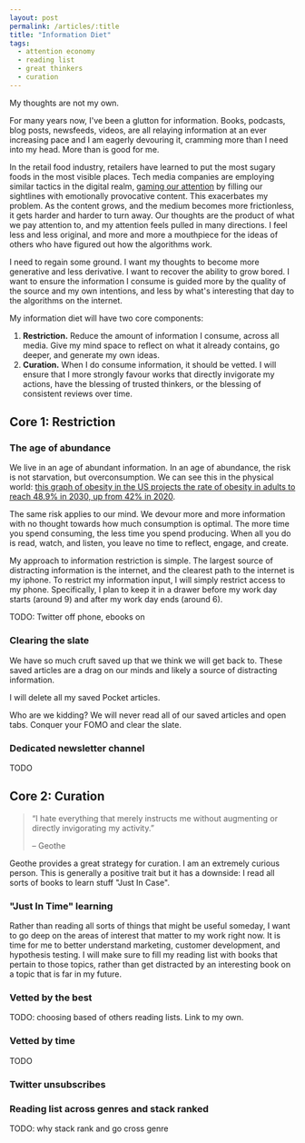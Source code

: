 ```yaml
---
layout: post
permalink: /articles/:title
title: "Information Diet"
tags:
  - attention economy
  - reading list
  - great thinkers
  - curation
---
```


My thoughts are not my own.

For many years now, I've been a glutton for information. Books, podcasts, blog posts, newsfeeds, videos, are all relaying information at an ever increasing pace and I am eagerly devouring it, cramming more than I need into my head. More than is good for me.

In the retail food industry, retailers have learned to put the most sugary foods in the most visible places. Tech media companies are employing similar tactics in the digital realm, [gaming our attention]() by filling our sightlines with emotionally provocative content. This exacerbates my problem. As the content grows, and the medium becomes more frictionless, it gets harder and harder to turn away. Our thoughts are the product of what we pay attention to, and my attention feels pulled in many directions. I feel less and less original, and more and more a mouthpiece for the ideas of others who have figured out how the algorithms work.

I need to regain some ground. I want my thoughts to become more generative and less derivative. I want to recover the ability to grow bored. I want to ensure the information I consume is guided more by the quality of the source and my own intentions, and less by what's interesting that day to the algorithms on the internet.

My information diet will have two core components:

1. **Restriction.** Reduce the amount of information I consume, across all media. Give my mind space to reflect on what it already contains, go deeper, and generate my own ideas.
2. **Curation.** When I do consume information, it should be vetted. I will ensure that I more strongly favour works that directly invigorate my actions, have the blessing of trusted thinkers, or the blessing of consistent reviews over time.

## Core 1: Restriction

### The age of abundance

We live in an age of abundant information. In an age of abundance, the risk is not starvation, but overconsumption. We can see this in the physical world: [this graph of obesity in the US projects the rate of obesity in adults to reach 48.9% in 2030, up from 42% in 2020](https://www.advisory.com/en/daily-briefing/2020/01/06/obesity-charts).

The same risk applies to our mind. We devour more and more information with no thought towards how much consumption is optimal. The more time you spend consuming, the less time you spend producing. When all you do is read, watch, and listen, you leave no time to reflect, engage, and create.

My approach to information restriction is simple. The largest source of distracting information is the internet, and the clearest path to the internet is my iphone. To restrict my information input, I will simply restrict access to my phone. Specifically, I plan to keep it in a drawer before my work day starts (around 9) and after my work day ends (around 6).

TODO: Twitter off phone, ebooks on

### Clearing the slate

We have so much cruft saved up that we think we will get back to. These saved articles are a drag on our minds and likely a source of distracting information.

I will delete all my saved Pocket articles.

Who are we kidding? We will never read all of our saved articles and open tabs. Conquer your FOMO and clear the slate.

### Dedicated newsletter channel

TODO

## Core 2: Curation

> “I hate everything that merely instructs me without augmenting or directly invigorating my activity.”
>
> – Geothe

Geothe provides a great strategy for curation. I am an extremely curious person. This is generally a positive trait but it has a downside: I read all sorts of books to learn stuff "Just In Case".

### "Just In Time" learning

Rather than reading all sorts of things that might be useful someday, I want to go deep on the areas of interest that matter to my work right now. It is time for me to better understand marketing, customer development, and hypothesis testing. I will make sure to fill my reading list with books that pertain to those topics, rather than get distracted by an interesting book on a topic that is far in my future.

### Vetted by the best

TODO: choosing based of others reading lists. Link to my own.

### Vetted by time

TODO

### Twitter unsubscribes

### Reading list across genres and stack ranked

TODO: why stack rank and go cross genre
